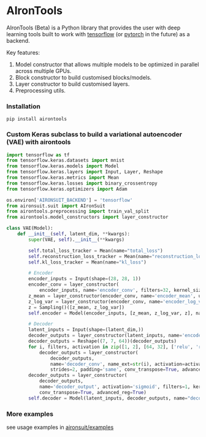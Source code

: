 # AIronTools

AIronTools (Beta) is a Python library that provides the user with deep learning tools built to work with 
[tensorflow](https://github.com/tensorflow/tensorflow) (or [pytorch](https://github.com/pytorch/pytorch) in the future) 
as a backend.

Key features:

1. Model constructor that allows multiple models to be optimized in parallel across multiple GPUs. 
2. Block constructor to build customised blocks/models.
3. Layer constructor to build customised layers.
4. Preprocessing utils.
   
### Installation

`pip install airontools`

### Custom Keras subclass to build a variational autoencoder (VAE) with airontools

``` python
import tensorflow as tf
from tensorflow.keras.datasets import mnist
from tensorflow.keras.models import Model
from tensorflow.keras.layers import Input, Layer, Reshape
from tensorflow.keras.metrics import Mean
from tensorflow.keras.losses import binary_crossentropy
from tensorflow.keras.optimizers import Adam

os.environ['AIRONSUIT_BACKEND'] = 'tensorflow'
from aironsuit.suit import AIronSuit
from airontools.preprocessing import train_val_split
from airontools.model_constructors import layer_constructor

class VAE(Model):
    def __init__(self, latent_dim, **kwargs):
        super(VAE, self).__init__(**kwargs)

        self.total_loss_tracker = Mean(name="total_loss")
        self.reconstruction_loss_tracker = Mean(name="reconstruction_loss")
        self.kl_loss_tracker = Mean(name="kl_loss")

        # Encoder
        encoder_inputs = Input(shape=(28, 28, 1))
        encoder_conv = layer_constructor(
            encoder_inputs, name='encoder_conv', filters=32, kernel_size=3, strides=2, advanced_reg=True)
        z_mean = layer_constructor(encoder_conv, name='encoder_mean', units=latent_dim, advanced_reg=True)
        z_log_var = layer_constructor(encoder_conv, name='encoder_log_var', units=latent_dim, advanced_reg=True)
        z = Sampling()([z_mean, z_log_var])
        self.encoder = Model(encoder_inputs, [z_mean, z_log_var, z], name="encoder")

        # Decoder
        latent_inputs = Input(shape=(latent_dim,))
        decoder_outputs = layer_constructor(latent_inputs, name='encoder_dense', units=7 * 7 * 64, advanced_reg=True)
        decoder_outputs = Reshape((7, 7, 64))(decoder_outputs)
        for i, filters, activation in zip([1, 2], [64, 32], ['relu', 'relu']):
            decoder_outputs = layer_constructor(
                decoder_outputs,
                name='decoder_conv', name_ext=str(i), activation=activation, filters=filters, kernel_size=3,
                strides=2, padding='same', conv_transpose=True, advanced_reg=True)
        decoder_outputs = layer_constructor(
            decoder_outputs,
            name='decoder_output', activation='sigmoid', filters=1, kernel_size=3, padding='same',
            conv_transpose=True, advanced_reg=True)
        self.decoder = Model(latent_inputs, decoder_outputs, name="decoder")
```

### More examples

see usage examples in [aironsuit/examples](https://github.com/AtrejuArtax/aironsuit/tree/master/examples)